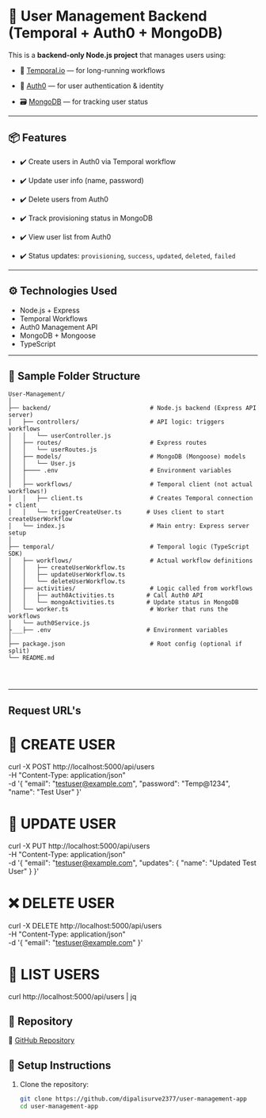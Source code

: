# 🧩 User Management Backend (Temporal + Auth0 + MongoDB)

This is a **backend-only Node.js project** that manages users using:

- 🔁 [Temporal.io](https://temporal.io/) — for long-running workflows

- 🔐 [Auth0](https://auth0.com/) — for user authentication & identity

- 🗃️ [MongoDB](https://www.mongodb.com/) — for tracking user status

---

## 📦 Features

- ✔️ Create users in Auth0 via Temporal workflow

- ✔️ Update user info (name, password)

- ✔️ Delete users from Auth0

- ✔️ Track provisioning status in MongoDB

- ✔️ View user list from Auth0

- ✔️ Status updates: `provisioning`, `success`, `updated`, `deleted`, `failed`

---

## ⚙️ Technologies Used

- Node.js + Express
- Temporal Workflows
- Auth0 Management API
- MongoDB + Mongoose
- TypeScript

---


## 📂 Sample Folder Structure

```
User-Management/
│
├── backend/                            # Node.js backend (Express API server)
│   ├── controllers/                    # API logic: triggers workflows
│   │   └── userController.js
│   ├── routes/                         # Express routes
│   │   └── userRoutes.js
│   ├── models/                         # MongoDB (Mongoose) models
│   │   └── User.js
│   ├──── .env                          # Environment variables
│   │   
│   ├── workflows/                      # Temporal client (not actual workflows!)
│   │   ├── client.ts                   # Creates Temporal connection + client
│   │   └── triggerCreateUser.ts       # Uses client to start createUserWorkflow
│   └── index.js                        # Main entry: Express server setup
│
├── temporal/                           # Temporal logic (TypeScript SDK)
│   ├── workflows/                      # Actual workflow definitions
│   │   ├── createUserWorkflow.ts
│   │   ├── updateUserWorkflow.ts
│   │   └── deleteUserWorkflow.ts
│   ├── activities/                     # Logic called from workflows
│   │   ├── auth0Activities.ts         # Call Auth0 API
│   │   └── mongoActivities.ts         # Update status in MongoDB
│   └── worker.ts                       # Worker that runs the workflows
│   └── auth0Service.js
├___├── .env                           # Environment variables
│                               
├── package.json                        # Root config (optional if split)
└── README.md




```

---



## Request URL's


# 📩 CREATE USER
curl -X POST http://localhost:5000/api/users \
  -H "Content-Type: application/json" \
  -d '{
    "email": "testuser@example.com",
    "password": "Temp@1234",
    "name": "Test User"
  }'

# 🔁 UPDATE USER
curl -X PUT http://localhost:5000/api/users \
  -H "Content-Type: application/json" \
  -d '{
    "email": "testuser@example.com",
    "updates": {
      "name": "Updated Test User"
    }
  }'


  # ❌ DELETE USER
curl -X DELETE http://localhost:5000/api/users \
  -H "Content-Type: application/json" \
  -d '{
    "email": "testuser@example.com"
  }'


# 📃 LIST USERS
curl http://localhost:5000/api/users | jq




## 📁 Repository

🔗 [GitHub Repository](https://github.com/dipalisurve2377/user-management-app)




## 🏁 Setup Instructions

1. Clone the repository:
   ```bash
   git clone https://github.com/dipalisurve2377/user-management-app
   cd user-management-app